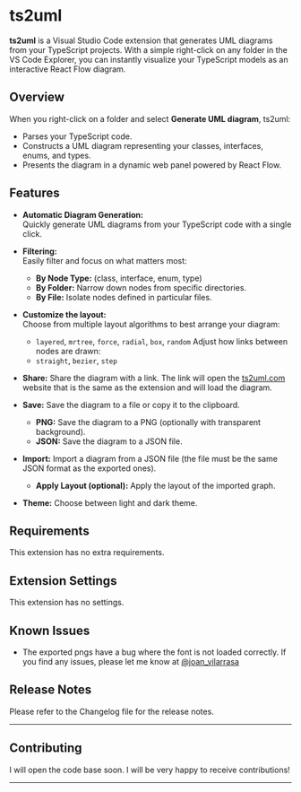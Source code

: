 # ts2uml

**ts2uml** is a Visual Studio Code extension that generates UML diagrams from your TypeScript projects. With a simple right-click on any folder in the VS Code Explorer, you can instantly visualize your TypeScript models as an interactive React Flow diagram.

## Overview

When you right-click on a folder and select **Generate UML diagram**, ts2uml:
- Parses your TypeScript code.
- Constructs a UML diagram representing your classes, interfaces, enums, and types.
- Presents the diagram in a dynamic web panel powered by React Flow.

## Features

- **Automatic Diagram Generation:**  
  Quickly generate UML diagrams from your TypeScript code with a single click.

- **Filtering:**  
  Easily filter and focus on what matters most:
  - **By Node Type:** (class, interface, enum, type)
  - **By Folder:** Narrow down nodes from specific directories.
  - **By File:** Isolate nodes defined in particular files.

- **Customize the layout:**  
  Choose from multiple layout algorithms to best arrange your diagram:
  - `layered`, `mrtree`, `force`, `radial`, `box`, `random`
  Adjust how links between nodes are drawn:
  - `straight`, `bezier`, `step`

- **Share:**
  Share the diagram with a link. The link will open the [ts2uml.com](https://ts2uml.com) website that is the same as the extension and will load the diagram.

- **Save:**
  Save the diagram to a file or copy it to the clipboard.
  - **PNG:** Save the diagram to a PNG (optionally with transparent background).
  - **JSON:** Save the diagram to a JSON file.

- **Import:**
  Import a diagram from a JSON file (the file must be the same JSON format as the exported ones).
  - **Apply Layout (optional):** Apply the layout of the imported graph.

- **Theme:**
  Choose between light and dark theme.


## Requirements

This extension has no extra requirements.

## Extension Settings

This extension has no settings.

## Known Issues

- The exported pngs have a bug where the font is not loaded correctly.
If you find any issues, please let me know at [@joan_vilarrasa](https://x.com/joan_vilarrasa)

## Release Notes

Please refer to the Changelog file for the release notes.

---

## Contributing

I will open the code base soon. I will be very happy to receive contributions!

---

